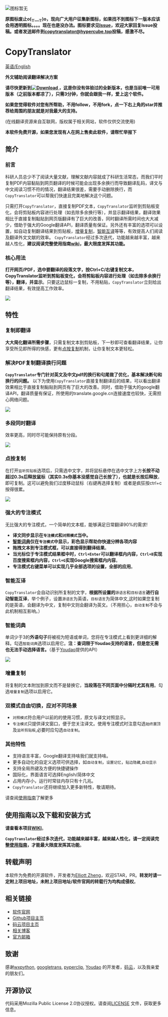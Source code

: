 ![图标暂无](https://s1.ax1x.com/2018/11/29/FZxqM9.png)

**原图标废止o(╥﹏╥)o，现向广大用户征集新图标，如果找不到图标下一版本应该会用透明图标。。。。现在也是没办法。图标要求见[Issue](https://github.com/elliottzheng/CopyTranslator/issues/12)，欢迎大家回复Issue投稿。或者发送邮件到[copytranslator@hypercube.top](mailto:copytranslator@hypercube.top)投稿，感激不尽。**

# CopyTranslator 
[英语/English](README.md)

**外文辅助阅读翻译解决方案**

**请尽快更新到[![Download](https://api.bintray.com/packages/elliottzheng/CopyTranslator/CopyTranslator/images/download.svg) ](https://bintray.com/elliottzheng/CopyTranslator/CopyTranslator/_latestVersion)
，这是你没有体验过的全新版本，也是当前唯一可用版本（之前版本都凉了），只需3分钟，你就会跟我一样，爱上这个软件。**

**如果您觉得软件对您有所帮助，不用follow，不用fork，点一下右上角的star并推荐给周围的朋友就是对我最大的支持。**

(在线翻译资源来自互联网，版权属于相关网站，软件仅供交流使用)

**本软件免费开源，如果您发现有人在网上售卖此软件，请帮忙举报下**

## 简介
### 前言
科研人员总少不了阅读大量文献，理解文献内容就成了科研生活常态，而我们平时复制PDF内容黏贴到网页翻译的时候可能会出现多余换行而导致翻译乱码，译文与中文阅读习惯不符的情况，翻译结果很差，需要手动删除换行，而`CopyTranslator`可以帮我们快速且完美地解决这个问题。

只需打开`CopyTranslator`，直接复制PDF文本，`CopyTranslator`监听到剪贴板变化，会将剪贴板内容进行处理（如去除多余换行等），并显示翻译结果，翻译效果相比于直接复制黏贴到网页版翻译有了巨大的改善，同时翻译所需时间也大大减少，借助于强大的Google翻译API，翻译质量有保证。另外还有丰富的选项可以设置，如自动复制翻译结果到剪贴板，[增量复制](#增量复制)，[智能互译](#智能互译)等等，有效提高人们阅读及翻译外文文献的效率。
`CopyTranslator`经过多次迭代，功能越来越丰富，越来越人性化，**建议阅读完整使用指南[wiki](https://github.com/elliottzheng/CopyTranslator/wiki)，最大限度发挥其功能。**

### 核心用法
**打开网页/PDF，选中要翻译的段落文字，按Ctrl+C/右键复制文本，CopyTranslator监听到剪贴板变化，会将剪贴板内容进行处理（如去除多余换行等），翻译，并显示**。只要这边鼠标一复制，不用粘贴，`CopyTranslator`立刻给出翻译结果，有效提高工作效率。

  ![](https://s1.ax1x.com/2018/11/30/FmrNFS.gif)

## 特性
### 复制即翻译
**大大简化翻译所需步骤**，只需复制文本到剪贴板，下一秒即可查看翻译结果，让你享受所见即所得的快感，更有[点按复制](#点按复制)机制，让你复制文本更轻松。

###  解决PDF复制翻译换行问题
**`CopyTranslator`专门针对英文及中文pdf的换行和句尾做了优化，基本解决断句和换行的问题。** 以下为使用`CopyTranslator`直接复制翻译后的结果，可以看出翻译效果相比于直接复制黏贴到网页有了巨大的改善。同时，借助于强大的google翻译API，翻译质量有保证，所使用的translate.google.cn连接速度也较快，无需担心网络问题。

![](https://s1.ax1x.com/2018/09/13/iEiIRx.png)

### 多段同时翻译
效率更高，同时尽可能保持原有分段。

![](https://s1.ax1x.com/2018/09/13/iEi7QK.png)

### 点按复制

在打开`监听剪贴板`选项后，只需选中文字，并将鼠标悬停在选中文字上方**长按不动超过0.3s后释放鼠标（其实0.3s你基本没感觉自己长按了），**也就是**长按后释放**，即可复制。这可以避免我们过度移动鼠标（右键再选择复制）或者是疯狂按ctrl+c按得很累。

![](https://s1.ax1x.com/2018/09/13/iEibLD.gif)

### 强大的专注模式
无比强大的专注模式，一个简单的文本框，能够满足日常翻译90%的需求!
- **译文同步显示在`专注模式`和`对照模式`当中。**
- **[智能词典](#智能词典)仅在`专注模式`中显示，彩色显示帮助你快速分辨各项内容**
- **拖拽文本到专注模式框，可以直接得到翻译结果**。
- **当光标位于专注模式结果框中时，`Ctrl+Enter`可以翻译框内内容，`Ctrl+B`实现百度搜索框内内容，`Ctrl+G`实现Google搜索框内内容**。
- **专注模式右键菜单可以实现几乎全部选项的设置，全部的应用**。


### 智能互译      

`CopyTranslator`会自动识别所复制的文字，**根据所设置的**`源语言`和`目标语言`**进行自动智能互译**，举个例子，设置`源语言`为英语，`目标语言`为简体中文,这时如果您复制的是英语，会翻译为中文，复制中文则会翻译为英文。（不用担心，`自动复制`不会与此机制相互影响。）

### 智能词典

单词少于3的**外语句子**将被视为短语或单词，您将在专注模式上看到更详细的解释。勾选`智能词典`选项以启用它。**注：查词限于Youdao支持的语言，但是您无需也无法手动选择语言。**（基于[Youdao](https://github.com/longcw/youdao)提供的API）

![](https://s1.ax1x.com/2018/09/26/iManhV.png)

### 增量复制

将复制的文本附加到原文而不是替换它，**当段落在不同页面中分隔时尤其有用**。勾选`增量复制`选项以启用它。

### 双模式自由切换，应对不同场景

- `对照模式`符合用户以前的的使用习惯，原文与译文对照显示。
- `专注模式`只提供译文窗口，便于您关注译文。使用专注模式时注意勾选`始终置顶`及`监听剪贴板`,必要时应勾选`自动复制`。

### 其他特性
- 支持语言丰富，Google翻译支持啥我们就支持啥。
- 更多自动化的自定义选项可供选择，如`自动复制`，`设置记忆`，`贴边隐藏`,`自动显示`
- 支持全局热键及方便的快捷键操作
- 国际化，界面语言可选择English/简体中文
- 占用内存小，运行时常驻内存只有十几兆。
- `CopyTranslator`还将继续加入更多新特性，敬请期待。

请查阅[使用指南](https://github.com/elliottzheng/CopyTranslator/wiki/Usage-%E4%BD%BF%E7%94%A8%E6%8C%87%E5%8D%97)了解更多




## 使用指南以及下载和安装方式

**请查看本项目[WIKI](https://github.com/elliottzheng/CopyTranslator/wiki)**。

**`CopyTranslator`经过多次迭代，功能越来越丰富，越来越人性化，请一定阅读完整[使用指南](https://github.com/elliottzheng/CopyTranslator/wiki/Usage-%E4%BD%BF%E7%94%A8%E6%8C%87%E5%8D%97)，才能最大限度发挥其功能**。


## 转载声明
本软件为免费的开源软件，开发者为[Elliott Zheng](https://github.com/elliottzheng)，欢迎STAR，PR。**转发时请一定附上项目地址，未附上项目地址/软件官网的转载行为均构成侵权**。 

## 相关链接
- [软件官网](https://hypercube.top/copytranslator/)
- [Github项目主页](https://github.com/elliottzheng/CopyTranslator)
- [码云项目主页](https://gitee.com/ylzheng/CopyTranslator)
- [相关博客](https://www.cnblogs.com/elliottzheng/p/9060159.html)
- [官方邮箱](mailto:copytranslator@hypercube.top)

## 致谢

感谢[wxpython](https://wxpython.org/), [googletrans](https://github.com/ssut/py-googletrans), [pyperclip](https://github.com/asweigart/pyperclip), [Youdao](https://github.com/longcw/youdao) 的开发者，[码云](https://gitee.com/)，以及我亲爱的朋友们。

## 开源协议

代码采用Mozilla Public License 2.0协议授权。请查阅[LICENSE](./LICENSE) 文件，获取更多信息。





